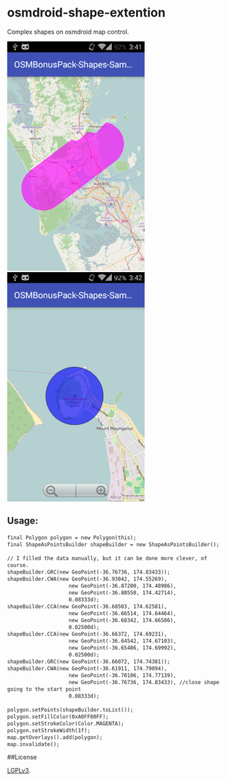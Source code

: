 # osmdroid-shape-extention
Complex shapes on osmdroid map control.

![Lines and arcs](device-2016-03-26-154123.png) ![Circle](device-2016-03-26-154151.png)

## Usage:

    final Polygon polygon = new Polygon(this);
    final ShapeAsPointsBuilder shapeBuilder = new ShapeAsPointsBuilder();

    // I filled the data manually, but it can be done more clever, of course.
    shapeBuilder.GRC(new GeoPoint(-36.76736, 174.83433));
    shapeBuilder.CWA(new GeoPoint(-36.93842, 174.55269),
                        new GeoPoint(-36.87200, 174.48986),
                        new GeoPoint(-36.80550, 174.42714),
                        0.08333d);
    shapeBuilder.CCA(new GeoPoint(-36.68503, 174.62581),
                        new GeoPoint(-36.66514, 174.64464),
                        new GeoPoint(-36.68342, 174.66586),
                        0.02500d);
    shapeBuilder.CCA(new GeoPoint(-36.66372, 174.69231),
                        new GeoPoint(-36.64542, 174.67103),
                        new GeoPoint(-36.65486, 174.69992),
                        0.02500d);
    shapeBuilder.GRC(new GeoPoint(-36.66072, 174.74381));
    shapeBuilder.CWA(new GeoPoint(-36.61911, 174.79094),
                        new GeoPoint(-36.70106, 174.77139),
                        new GeoPoint(-36.76736, 174.83433), //close shape going to the start point
                        0.08333d);

    polygon.setPoints(shapeBuilder.toList());
    polygon.setFillColor(0xA0FF00FF);
    polygon.setStrokeColor(Color.MAGENTA);
    polygon.setStrokeWidth(1f);
    map.getOverlays().add(polygon);
    map.invalidate();
    
##License

[LGPLv3](LICENSE).

